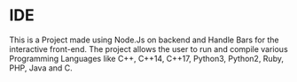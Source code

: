 # IDE
This is a Project made using Node.Js on backend and Handle Bars for the interactive front-end.
The project allows the user to run and compile various Programming Languages like
C++, C++14, C++17, Python3, Python2, Ruby, PHP, Java and C.
